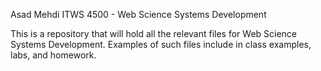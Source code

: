 Asad Mehdi
ITWS 4500 - Web Science Systems Development

This is a repository that will hold all the relevant files for Web Science Systems Development. Examples of such files include in class examples, labs, and homework.